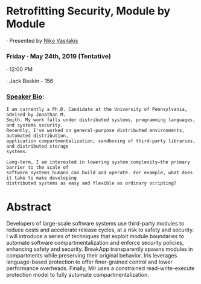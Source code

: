 # Retrofitting Security, Module by Module

&middot; Presented by [Niko Vasilakis](http://nikos.vasilak.is/)

### Friday &middot; May 24th, 2019 (Tentative)
&middot; 12:00 PM

&middot; Jack Baskin - 156

<!-- short bio from Niko's website -->
### [Speaker Bio](http://nikos.vasilak.is/#nikos-vasilakis):

    I am currently a Ph.D. Candidate at the University of Pennsylvania, advised by Jonathan M.
    Smith. My work falls under distributed systems, programming languages, and systems security.
    Recently, I've worked on general-purpose distributed environments, automated distribution,
    application compartmentalization, sandboxing of third-party libraries, and distributed storage
    systems. 

    Long-term, I am interested in lowering system complexity—the primary barrier to the scale of
    software systems humans can build and operate. For example, what does it take to make developing
    distributed systems as easy and flexible as ordinary scripting? 

# Abstract
Developers of large-scale software systems use third-party modules to
reduce costs and accelerate release cycles, at a risk to safety and
security. I will introduce a series of techniques that exploit module
boundaries to automate software compartmentalization and enforce
security policies, enhancing safety and security. BreakApp
transparently spawns modules in compartments while preserving their
original behavior. Iris leverages language-based protection to offer
finer-grained control and lower performance overheads. Finally, Mir
uses a constrained read-write-execute protection model to fully
automate compartmentalization.
